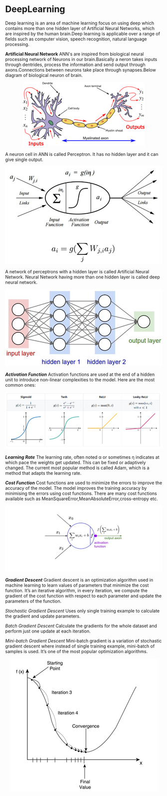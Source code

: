 # DeepLearning
Deep learning is an area of machine learning focus on using deep which contains more than one hidden layer of Artificial Neural Networks, which are inspired by the human brain.Deep learning is applicable over a range of fields such as computer vision, speech recognition, natural language processing.

**Artificial Neural Network**
ANN's are inspired from biological neural processing network of Neurons in our brain.Basically a neron takes inputs through dentrides, process the information and send output through axons.Connections between neurons take place through synapses.Below diagram of biological neuron of brain.                        
         <p align="center">![Screenshot](images/Neuron.png)</p>                            

A neuron cell in ANN is called Perceptron. It has no hidden layer and it can give single output.
                  <p align="center">![Screenshot](images/perceptron.png)</p>  
                  
A network of perceptrons with a hidden layer is called Artificial Neural Network. Neural Network having more than one hidden layer is called deep neural network.
                 <p align="center">![Screenshot](images/An.jpg)</p>

**_Activation Function_**
Activation functions are used at the end of a hidden unit to introduce non-linear complexities to the model. Here are the most common ones:
                  <p align="center">![Screenshot](images/activationFunc.PNG)</p>


**_Learning Rate_**
The learning rate, often noted α or sometimes η indicates at which pace the weights get updated. This can be fixed or adaptively changed. The current most popular method is called Adam, which is a method that adapts the learning rate.

**_Cost Function_**
Cost functions are used to minimize the errors to improve the accuracy of the model. The model improves the training accuracy by minimising the errors using cost functions. There are many cost functions available such as MeanSquareError,MeanAbsoluteError,cross-entropy etc.
         <p align="center">![Screenshot](images/perceptron2.png)</p>
 **_Gradient Descent_**
Gradient descent is an optimization algorithm used in machine learning to learn values of parameters that minimize the cost function. It’s an iterative algorithm, in every iteration, we compute the gradient of the cost function with respect to each parameter and update the parameters of the function.


_Stochastic Gradient Descent_
Uses only single training example to calculate the gradient and update parameters.

_Batch Gradient Descent_
Calculate the gradients for the whole dataset and perform just one update at each iteration.

_Mini-batch Gradient Descent_
Mini-batch gradient is a variation of stochastic gradient descent where instead of single training example, mini-batch of samples is used. It’s one of the most popular optimization algorithms.  
                  <p align="center">![Screenshot](images/gradient.PNG)</p>
 


